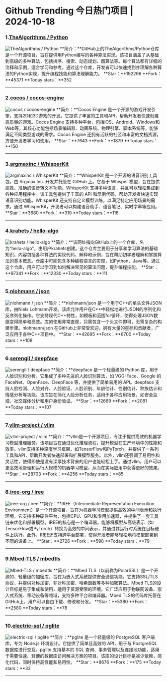 # Github Trending 今日热门项目 | 2024-10-18
### 1.[TheAlgorithms / Python](https://github.com/TheAlgorithms/Python)

![TheAlgorithms / Python](https://opengraph.githubassets.com/157daa062afe6010fcaaf1d495e04b1c4c6efa512f2e16a21cf33b063c55c094/TheAlgorithms/Python)
**简介：**GitHub上的TheAlgorithms/Python仓库是一个开源项目，旨在提供用Python编写的各种算法实现。该项目涵盖了从基础到高级的多种算法，包括排序、搜索、动态规划、图算法等。每个算法都有详细的注释和示例，适合学习和参考。通过这个仓库，开发者可以快速找到并理解各种算法的Python实现，提升编程技能和算法理解能力。
**Star：**192296
**Fork：**45371
**Today stars：**352

---

### 2.[cocos / cocos-engine](https://github.com/cocos/cocos-engine)

![cocos / cocos-engine](https://repository-images.githubusercontent.com/47440536/e87583ed-cf41-409d-a70b-d6da9a3d3079)
**简介：**Cocos Engine 是一个开源的游戏开发引擎，支持2D和3D游戏的开发。它提供了丰富的工具和API，帮助开发者快速创建高质量的游戏。Cocos Engine 支持多种平台，包括iOS、Android、Windows和Web等。其核心功能包括场景编辑器、动画系统、物理引擎、脚本系统等，能够满足不同类型游戏的需求。Cocos Engine 还拥有活跃的社区和丰富的文档资源，方便开发者学习和使用。
**Star：**7643
**Fork：**1879
**Today stars：**150

---

### 3.[argmaxinc / WhisperKit](https://github.com/argmaxinc/WhisperKit)

![argmaxinc / WhisperKit](https://opengraph.githubassets.com/8f5ef802703d00bbbed86527497ad81fe7cb5f6d3dbc3f8ed84ce4e948c26172/argmaxinc/WhisperKit)
**简介：**WhisperKit 是一个开源的语音识别工具包，由 Argmax Inc. 开发并托管在 GitHub 上。它基于 Whisper 模型，旨在提供高效、准确的语音转文本功能。WhisperKit 支持多种语言，并且可以轻松集成到各种应用程序中。该工具包提供了丰富的 API 和示例代码，帮助开发者快速实现语音识别功能。WhisperKit 还支持自定义模型训练，以满足特定应用场景的需求。通过 WhisperKit，开发者可以构建语音助手、语音笔记、实时字幕等应用。
**Star：**3680
**Fork：**310
**Today stars：**116

---

### 4.[krahets / hello-algo](https://github.com/krahets/hello-algo)

![krahets / hello-algo](https://repository-images.githubusercontent.com/561730219/1ac67cc3-1d7d-4e16-9f36-54f8d0e0b67c)
**简介：**该网址指向GitHub上的一个仓库，名为“hello-algo”，由用户krahets创建。这个仓库主要用于分享和学习算法的基础知识。内容包括各种算法的实现代码、解释和示例，旨在帮助初学者理解和掌握算法的基本概念。仓库中可能包含多种编程语言的实现，如Python、Java等。通过这个仓库，用户可以学习到如何解决常见的算法问题，提升编程技能。
**Star：**97341
**Fork：**12330
**Today stars：**111

---

### 5.[nlohmann / json](https://github.com/nlohmann/json)

![nlohmann / json](https://repository-images.githubusercontent.com/11171548/a403c600-b5f0-11e9-8db8-2d5e6ec2ac98)
**简介：**nlohmann/json 是一个用于C++的单头文件JSON库，由Niels Lohmann开发。该库允许用户在C++中轻松地进行JSON的序列化和反序列化操作。它支持现代C++特性，如模板和范围for循环，使得处理JSON数据变得简单和高效。库的使用非常直观，只需包含一个头文件即可，无需复杂的构建步骤。nlohmann/json 在GitHub上非常受欢迎，拥有大量的星标和贡献者，广泛应用于各种C++项目中。
**Star：**42695
**Fork：**6700
**Today stars：**108

---

### 6.[serengil / deepface](https://github.com/serengil/deepface)

![serengil / deepface](https://opengraph.githubassets.com/40d982f4e09f884535b2a580ac88acb4ca214670584c32526eaf0e62e2384f82/serengil/deepface)
**简介：**deepface 是一个轻量级的 Python 库，用于人脸识别和分析。它集成了多种先进的人脸识别算法，如 VGG-Face、Google 的 FaceNet、OpenFace、DeepFace 等，并提供了简单易用的 API。deepface 支持人脸检测、人脸对齐、人脸验证、人脸识别、年龄估计、性别估计、种族估计和情感分析等功能。该库旨在简化人脸分析任务，适用于各种应用场景，如安全监控、社交媒体分析和用户身份验证。
**Star：**12669
**Fork：**2081
**Today stars：**107

---

### 7.[vllm-project / vllm](https://github.com/vllm-project/vllm)

![vllm-project / vllm](https://opengraph.githubassets.com/6110768de48a889e5eb2d27b3125342d21aff7be3dc2f54e42519ec0b6ef9e24/vllm-project/vllm)
**简介：**vllm是一个开源项目，专注于提供高效的机器学习模型推理服务。该项目旨在通过优化推理流程，提升模型在生产环境中的性能和效率。vllm支持多种深度学习框架，如TensorFlow和PyTorch，并提供了一系列工具和API，帮助开发者快速部署和扩展模型服务。此外，vllm还强调了易用性和灵活性，使得即使是没有深厚技术背景的用户也能轻松上手。通过vllm，用户可以更高效地管理和运行大规模的机器学习模型，从而在实际应用中获得更好的效果。
**Star：**28703
**Fork：**4256
**Today stars：**85

---

### 8.[iree-org / iree](https://github.com/iree-org/iree)

![iree-org / iree](https://opengraph.githubassets.com/fba9f39808f74659e11c72892e1df4583ada81b792915fd93ab1041ed19d47a5/iree-org/iree)
**简介：**IREE（Intermediate Representation Execution Environment）是一个开源项目，旨在为机器学习模型提供高效的中间表示和执行环境。它支持多种硬件平台，包括CPU、GPU和专用加速器，并提供了一套工具链来优化和部署模型。IREE的核心是一个编译器，能够将模型从高级表示（如TensorFlow或PyTorch）转换为高效的中间表示，并通过其运行时系统在目标硬件上执行。此外，IREE还支持跨平台部署，使得开发者能够轻松地将模型部署到不同的设备上。
**Star：**2726
**Fork：**598
**Today stars：**79

---

### 9.[Mbed-TLS / mbedtls](https://github.com/Mbed-TLS/mbedtls)

![Mbed-TLS / mbedtls](https://opengraph.githubassets.com/b045fb3e9d8020109a8afa43eca86d495b3a4cd147607b68d50134221bbc22e9/Mbed-TLS/mbedtls)
**简介：**Mbed TLS（以前称为PolarSSL）是一个开源的、轻量级的加密库，旨在为嵌入式系统提供安全通信功能。它支持SSL/TLS协议，并提供对称加密、非对称加密、哈希函数等多种加密算法。Mbed TLS的设计目标是易于集成和使用，适用于资源受限的环境。它广泛应用于物联网设备、嵌入式系统、移动设备等领域，支持多种平台和编译器。Mbed TLS的代码库托管在GitHub上，用户可以自由下载、修改和分发。
**Star：**5380
**Fork：**2580
**Today stars：**78

---

### 10.[electric-sql / pglite](https://github.com/electric-sql/pglite)

![electric-sql / pglite](https://opengraph.githubassets.com/87b9681021a72b825dfa76ebcf0bcfb5304f3009f2f642292cf8ceeba718a0e7/electric-sql/pglite)
**简介：**pglite 是一个轻量级的 PostgreSQL 客户端库，专为 Node.js 环境设计。它提供了简单且高效的 API，用于与 PostgreSQL 数据库进行交互。pglite 支持基本的 SQL 查询、事务管理以及连接池功能，适用于需要快速、轻便的数据库访问解决方案的项目。该库的设计目标是减少依赖，简化代码，同时保持高性能和易用性。
**Star：**8676
**Fork：**175
**Today stars：**32

---

